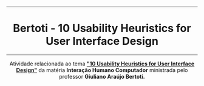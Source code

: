 <div align='center'>

---
# Bertoti - 10 Usability Heuristics for User Interface Design

---

Atividade relacionada ao tema **["10 Usability Heuristics for User Interface Design"](https://www.nngroup.com/articles/ten-usability-heuristics/)** da matéria **Interação Humano Computador** ministrada pelo professor **Giuliano Araújo Bertoti.**

</div>
